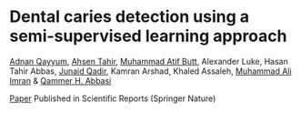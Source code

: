 # Dental caries detection using a semi-supervised learning approach
[Adnan Qayyum](https://scholar.google.com.pk/citations?user=keWNlTIAAAAJ&hl=en), [Ahsen Tahir](https://scholar.google.com/citations?hl=en&user=LZumjfMAAAAJ), [Muhammad Atif Butt](https://scholar.google.com/citations?user=vf7PeaoAAAAJ&hl=en), Alexander Luke, Hasan Tahir Abbas, [Junaid Qadir](https://scholar.google.com/citations?user=EdPPQToAAAAJ&hl=en), Kamran Arshad, Khaled Assaleh, [Muhammad Ali Imran](https://scholar.google.co.uk/citations?user=HBQjTKIAAAAJ&hl=en) & [Qammer H. Abbasi](https://scholar.google.co.th/citations?user=Q19YO5YAAAAJ&hl=en)

[Paper](https://www.nature.com/articles/s41598-023-27808-9) Published in Scientific Reports (Springer Nature)
